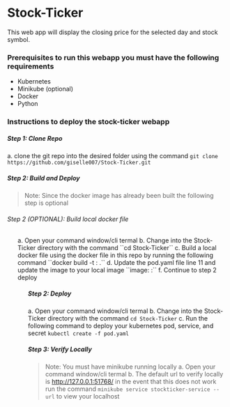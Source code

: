 # Stock-Ticker
This web app will display the closing price for the selected day and stock symbol. 


### Prerequisites to run this webapp you must have the following requirements
- Kubernetes
- Minikube (optional)
- Docker
- Python

### Instructions to deploy the stock-ticker webapp
##### Step 1: Clone Repo

a. clone the git repo into the desired folder using the command ``git clone https://github.com/giselle007/Stock-Ticker.git``

##### Step 2: Build and Deploy

>Note: Since the docker image has already been built the following step is optional

###### Step 2 (OPTIONAL): Build local docker file
<ol>
a. Open your command window/cli termal
b. Change into the Stock-Ticker directory with the command ``cd Stock-Ticker``
c. Build a local docker file using the docker file in this repo by running the following command ``docker build -t <IMAGE_NAME>:<IMAGE_VERSION> .``
d. Update the pod.yaml file line 11 and update the image to your local image ``image: <IMAGE_NAME>:<IMAGE_VERSION>``
f. Continue to step 2 deploy
<ol>
  
##### Step 2: Deploy
a. Open your command window/cli termal
b. Change into the Stock-Ticker directory with the command ``cd Stock-Ticker``
c. Run the following command to deploy your kubernetes pod, service, and secret ``kubectl create -f pod.yaml``

##### Step 3: Verify Locally
>Note: You must have minikube running locally
a. Open your command window/cli termal
b. The default url to verify locally is http://127.0.0.1:51768/ in the event that this does not work run the command ``minikube service stockticker-service --url`` to view your localhost

